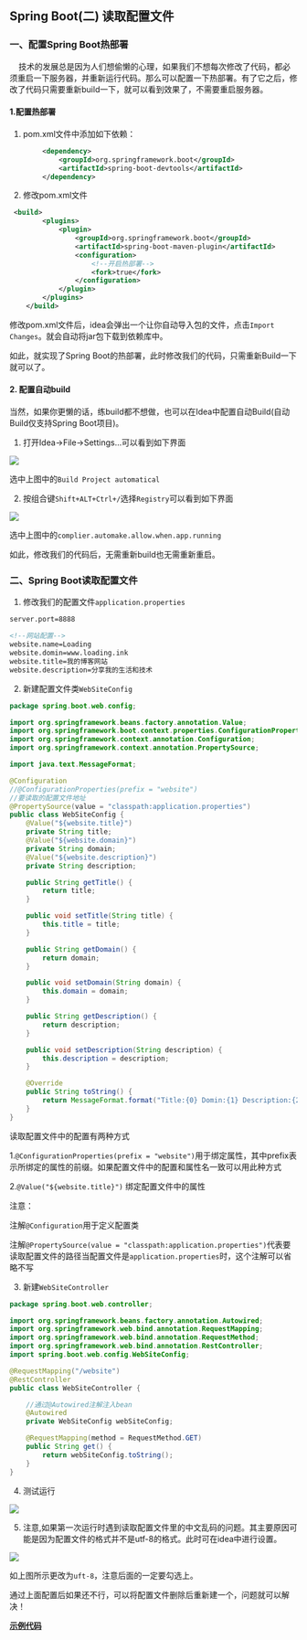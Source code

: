 ## Spring Boot(二) 读取配置文件

### 一、配置Spring Boot热部署

&nbsp;&nbsp;&nbsp;&nbsp;技术的发展总是因为人们想偷懒的心理，如果我们不想每次修改了代码，都必须重启一下服务器，并重新运行代码。那么可以配置一下热部署。有了它之后，修改了代码只需要重新build一下，就可以看到效果了，不需要重启服务器。

#### 1.配置热部署

1. pom.xml文件中添加如下依赖：

```xml
        <dependency>
            <groupId>org.springframework.boot</groupId>
            <artifactId>spring-boot-devtools</artifactId>            		                     <optional>true</optional>
        </dependency>
```

2. 修改pom.xml文件

```xml
 <build>
        <plugins>
            <plugin>
                <groupId>org.springframework.boot</groupId>
                <artifactId>spring-boot-maven-plugin</artifactId>
                <configuration>
                	<!--开启热部署-->
                    <fork>true</fork>
                </configuration>
            </plugin>
        </plugins>
    </build>
```

修改pom.xml文件后，idea会弹出一个让你自动导入包的文件，点击`Import Changes`。就会自动将jar包下载到依赖库中。

如此，就实现了Spring Boot的热部署，此时修改我们的代码，只需重新Build一下就可以了。

#### 2. 配置自动build

当然，如果你更懒的话，练build都不想做，也可以在Idea中配置自动Build(自动Build仅支持Spring Boot项目)。

1. 打开Idea->File->Settings...可以看到如下界面

![](https://hunter-image.oss-cn-beijing.aliyuncs.com/spring-boot/Spring%20Boot%28%E4%BA%8C%29%20%E8%AF%BB%E5%8F%96%E9%85%8D%E7%BD%AE%E6%96%87%E4%BB%B6/1.png)

选中上图中的`Build Project automatical`

2. 按组合键`Shift+ALT+Ctrl+/`选择`Registry`可以看到如下界面

![](https://hunter-image.oss-cn-beijing.aliyuncs.com/spring-boot/Spring%20Boot%28%E4%BA%8C%29%20%E8%AF%BB%E5%8F%96%E9%85%8D%E7%BD%AE%E6%96%87%E4%BB%B6/2.png)

选中上图中的`complier.automake.allow.when.app.running`

如此，修改我们的代码后，无需重新build也无需重新重启。

### 二、Spring Boot读取配置文件

1. 修改我们的配置文件`application.properties`

```xml
server.port=8888

<!--网站配置-->
website.name=Loading
website.domin=www.loading.ink
website.title=我的博客网站
website.description=分享我的生活和技术
```

2. 新建配置文件类`WebSiteConfig`

```java
package spring.boot.web.config;

import org.springframework.beans.factory.annotation.Value;
import org.springframework.boot.context.properties.ConfigurationProperties;
import org.springframework.context.annotation.Configuration;
import org.springframework.context.annotation.PropertySource;

import java.text.MessageFormat;

@Configuration
//@ConfigurationProperties(prefix = "website")
//要读取的配置文件地址
@PropertySource(value = "classpath:application.properties")
public class WebSiteConfig {
    @Value("${website.title}")
    private String title;
    @Value("${website.domain}")
    private String domain;
    @Value("${website.description}")
    private String description;

    public String getTitle() {
        return title;
    }

    public void setTitle(String title) {
        this.title = title;
    }

    public String getDomain() {
        return domain;
    }

    public void setDomain(String domain) {
        this.domain = domain;
    }

    public String getDescription() {
        return description;
    }

    public void setDescription(String description) {
        this.description = description;
    }

    @Override
    public String toString() {
        return MessageFormat.format("Title:{0} Domin:{1} Description:{2}", title, domain, description);
    }
}

```

读取配置文件中的配置有两种方式

1.`@ConfigurationProperties(prefix = "website")`用于绑定属性，其中prefix表示所绑定的属性的前缀。如果配置文件中的配置和属性名一致可以用此种方式

2.`@Value("${website.title}")` 绑定配置文件中的属性

注意：

注解`@Configuration`用于定义配置类

注解`@PropertySource(value = "classpath:application.properties")`代表要读取配置文件的路径当配置文件是`application.properties`时，这个注解可以省略不写

3. 新建`WebSiteController`

```java
package spring.boot.web.controller;

import org.springframework.beans.factory.annotation.Autowired;
import org.springframework.web.bind.annotation.RequestMapping;
import org.springframework.web.bind.annotation.RequestMethod;
import org.springframework.web.bind.annotation.RestController;
import spring.boot.web.config.WebSiteConfig;

@RequestMapping("/website")
@RestController
public class WebSiteController {

    //通过@Autowired注解注入bean
    @Autowired
    private WebSiteConfig webSiteConfig;

    @RequestMapping(method = RequestMethod.GET)
    public String get() {
        return webSiteConfig.toString();
    }
}

```

4. 测试运行

![](https://hunter-image.oss-cn-beijing.aliyuncs.com/spring-boot/Spring%20Boot%28%E4%BA%8C%29%20%E8%AF%BB%E5%8F%96%E9%85%8D%E7%BD%AE%E6%96%87%E4%BB%B6/4.png)

5. 注意,如果第一次运行时遇到读取配置文件里的中文乱码的问题。其主要原因可能是因为配置文件的格式并不是utf-8的格式。此时可在idea中进行设置。

![](https://hunter-image.oss-cn-beijing.aliyuncs.com/spring-boot/Spring%20Boot%28%E4%BA%8C%29%20%E8%AF%BB%E5%8F%96%E9%85%8D%E7%BD%AE%E6%96%87%E4%BB%B6/3.png)

如上图所示更改为`uft-8`，注意后面的一定要勾选上。

通过上面配置后如果还不行，可以将配置文件删除后重新建一个，问题就可以解决！



**[示例代码](https://github.com/hunter-droid/spring-boot-examples)**

